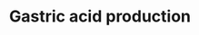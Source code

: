 ---
annotations:
- id: PW:0000004
  parent: regulatory pathway
  type: Pathway Ontology
  value: regulatory pathway
- id: CL:1001517
  parent: native cell
  type: Cell Type Ontology
  value: stomach enteroendocrine cell
- id: CL:0000162
  parent: animal cell
  type: Cell Type Ontology
  value: parietal cell
authors:
- Andra
- AlexanderPico
- Egonw
description: Gastric acid forms a protective buffer against pathogenic agents. It
  is also essential in the digestion of the food. The stomach wall is protected to
  the high acidity by a mucus layer and bicarbonate ions.
last-edited: 2021-02-21
organisms:
- Homo sapiens
redirect_from:
- /index.php/Pathway:WP2596
- /instance/WP2596
- /instance/WP2596_rr122782
revision: r122782
schema-jsonld:
- '@context': https://schema.org/
  '@id': https://wikipathways.github.io/pathways/WP2596.html
  '@type': Dataset
  creator:
    '@type': Organization
    name: WikiPathways
  description: Gastric acid forms a protective buffer against pathogenic agents. It
    is also essential in the digestion of the food. The stomach wall is protected
    to the high acidity by a mucus layer and bicarbonate ions.
  keywords:
  - Acetylcholine
  - Bicarbonate ions
  - CCK
  - GRP
  - Gastric Intrinsic Factor
  - Gastrin
  - Histamine
  - MUC6
  - PGA3
  - PGA4
  - PGA5
  - PGC
  - Pepsin B
  - Pepsin C
  - Secretin
  - Sodium Chloride
  - VIP
  - hydrochloric acid
  - pepsinogen
  - potassium chloride
  license: CC0
  name: Gastric acid production
seo: CreativeWork
title: Gastric acid production
wpid: WP2596
---